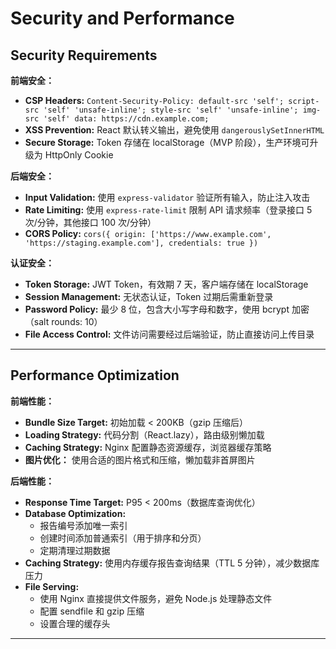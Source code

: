 # Security and Performance

## Security Requirements

**前端安全：**
- **CSP Headers:** `Content-Security-Policy: default-src 'self'; script-src 'self' 'unsafe-inline'; style-src 'self' 'unsafe-inline'; img-src 'self' data: https://cdn.example.com;`
- **XSS Prevention:** React 默认转义输出，避免使用 `dangerouslySetInnerHTML`
- **Secure Storage:** Token 存储在 localStorage（MVP 阶段），生产环境可升级为 HttpOnly Cookie

**后端安全：**
- **Input Validation:** 使用 `express-validator` 验证所有输入，防止注入攻击
- **Rate Limiting:** 使用 `express-rate-limit` 限制 API 请求频率（登录接口 5 次/分钟，其他接口 100 次/分钟）
- **CORS Policy:** `cors({ origin: ['https://www.example.com', 'https://staging.example.com'], credentials: true })`

**认证安全：**
- **Token Storage:** JWT Token，有效期 7 天，客户端存储在 localStorage
- **Session Management:** 无状态认证，Token 过期后需重新登录
- **Password Policy:** 最少 8 位，包含大小写字母和数字，使用 bcrypt 加密（salt rounds: 10）
- **File Access Control:** 文件访问需要经过后端验证，防止直接访问上传目录

---

## Performance Optimization

**前端性能：**
- **Bundle Size Target:** 初始加载 < 200KB（gzip 压缩后）
- **Loading Strategy:** 代码分割（React.lazy），路由级别懒加载
- **Caching Strategy:** Nginx 配置静态资源缓存，浏览器缓存策略
- **图片优化：** 使用合适的图片格式和压缩，懒加载非首屏图片

**后端性能：**
- **Response Time Target:** P95 < 200ms（数据库查询优化）
- **Database Optimization:**
  - 报告编号添加唯一索引
  - 创建时间添加普通索引（用于排序和分页）
  - 定期清理过期数据
- **Caching Strategy:** 使用内存缓存报告查询结果（TTL 5 分钟），减少数据库压力
- **File Serving:**
  - 使用 Nginx 直接提供文件服务，避免 Node.js 处理静态文件
  - 配置 sendfile 和 gzip 压缩
  - 设置合理的缓存头

---
